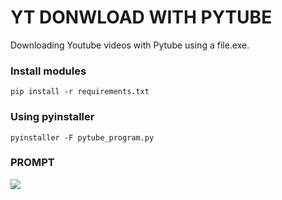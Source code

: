 # YT DONWLOAD WITH PYTUBE

Downloading Youtube videos with Pytube using a file.exe.

### Install modules

```
pip install -r requirements.txt
```

### Using pyinstaller

```
pyinstaller -F pytube_program.py
```

### PROMPT

![]('visual.png')